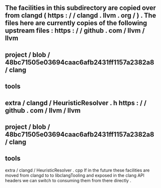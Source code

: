 The
facilities
in
this
subdirectory
are
copied
over
from
clangd
(
https
:
/
/
clangd
.
llvm
.
org
/
)
.
The
files
here
are
currently
copies
of
the
following
upstream
files
:
https
:
/
/
github
.
com
/
llvm
/
llvm
-
project
/
blob
/
48bc71505e03694caac6afb2431ff1157a2382a8
/
clang
-
tools
-
extra
/
clangd
/
HeuristicResolver
.
h
https
:
/
/
github
.
com
/
llvm
/
llvm
-
project
/
blob
/
48bc71505e03694caac6afb2431ff1157a2382a8
/
clang
-
tools
-
extra
/
clangd
/
HeuristicResolver
.
cpp
If
in
the
future
these
facilities
are
moved
from
clangd
to
to
libclangTooling
and
exposed
in
the
clang
API
headers
we
can
switch
to
consuming
them
from
there
directly
.
